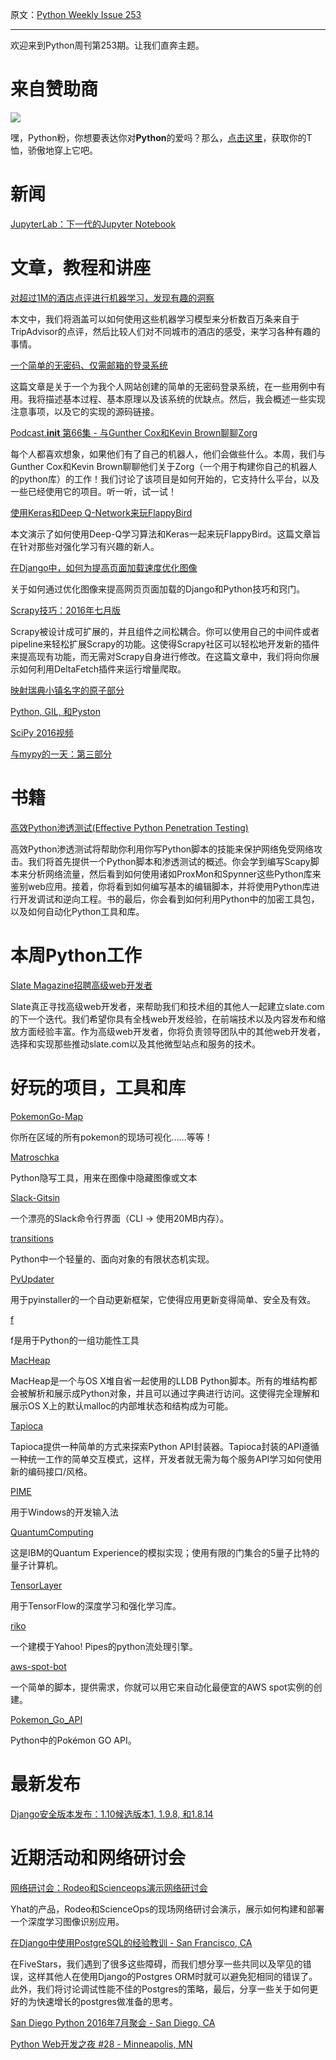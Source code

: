 原文：[Python Weekly Issue 253](http://us2.campaign-archive2.com/?u=e2e180baf855ac797ef407fc7&id=b49b56aabe&e=148158c7b4)

---

欢迎来到Python周刊第253期。让我们直奔主题。

# 来自赞助商

 
[![](https://gallery.mailchimp.com/e2e180baf855ac797ef407fc7/images/6a426b27-541e-4bd7-b621-23ccdc662301.jpg)](http://www.amazon.com/gp/product/B0185367JQ/ref=as_li_tl?ie=UTF8&amp;camp=1789&amp;creative=390957&amp;creativeASIN=B0185367JQ&amp;linkCode=as2&amp;tag=mymerch-20&amp;linkId=OLIXWD4WZ5X6FFHD)

嘿，Python粉，你想要表达你对**Python**的爱吗？那么，[点击这里](http://www.amazon.com/gp/product/B0185367JQ/ref=as_li_tl?ie=UTF8&amp;camp=1789&amp;creative=390957&amp;creativeASIN=B0185367JQ&amp;linkCode=as2&amp;tag=mymerch-20&amp;linkId=OLIXWD4WZ5X6FFHD)，获取你的T恤，骄傲地穿上它吧。


# 新闻

[JupyterLab：下一代的Jupyter Notebook](http://blog.jupyter.org/2016/07/14/jupyter-lab-alpha/)


# 文章，教程和讲座

[对超过1M的酒店点评进行机器学习，发现有趣的洞察](https://blog.monkeylearn.com/machine-learning-1m-hotel-reviews-finds-interesting-insights/)

本文中，我们将涵盖可以如何使用这些机器学习模型来分析数百万条来自于TripAdvisor的点评，然后比较人们对不同城市的酒店的感受，来学习各种有趣的事情。

[一个简单的无密码、仅需邮箱的登录系统](http://lukeplant.me.uk/blog/posts/a-simple-passwordless-email-only-login-system/)

这篇文章是关于一个为我个人网站创建的简单的无密码登录系统，在一些用例中有用。我将描述基本过程、基本原理以及该系统的优缺点。然后，我会概述一些实现注意事项，以及它的实现的源码链接。

[Podcast.__init__ 第66集 - 与Gunther Cox和Kevin Brown聊聊Zorg](http://podcastinit.com/zorg-robotics.html )

每个人都喜欢想象，如果他们有了自己的机器人，他们会做些什么。本周，我们与Gunther Cox和Kevin Brown聊聊他们关于Zorg（一个用于构建你自己的机器人的python库）的工作！我们讨论了该项目是如何开始的，它支持什么平台，以及一些已经使用它的项目。听一听，试一试！

[使用Keras和Deep Q-Network来玩FlappyBird](https://yanpanlau.github.io/2016/07/10/FlappyBird-Keras.html)

本文演示了如何使用Deep-Q学习算法和Keras一起来玩FlappyBird。这篇文章旨在针对那些对强化学习有兴趣的新人。

[在Django中，如何为提高页面加载速度优化图像](https://worthwhile.com/blog/2016/07/11/django-page-load-speed/)

关于如何通过优化图像来提高网页页面加载的Django和Python技巧和窍门。

[Scrapy技巧：2016年七月版](https://blog.scrapinghub.com/2016/07/20/scrapy-tips-from-the-pros-july-2016/)

Scrapy被设计成可扩展的，并且组件之间松耦合。你可以使用自己的中间件或者pipeline来轻松扩展Scrapy的功能。这使得Scrapy社区可以轻松地开发新的插件来提高现有功能，而无需对Scrapy自身进行修改。在这篇文章中，我们将向你展示如何利用DeltaFetch插件来运行增量爬取。

[映射瑞典小镇名字的原子部分](http://maxberggren.se/2016/07/14/atomic-parts-of-town-names/)

[Python, GIL, 和Pyston](http://blog.kevmod.com/2014/06/python-the-gil-and-pyston/)

[SciPy 2016视频](https://www.youtube.com/playlist?list=PLGB9meziqbzpRP7mVyihOihNzm_J2Kx9I)

[与mypy的一天：第三部分](http://www.machinalis.com/blog/a-day-with-mypy-part-3/)


# 书籍

[高效Python渗透测试(Effective Python Penetration Testing)](http://amzn.to/29D7GBi) 

高效Python渗透测试将帮助你利用你写Python脚本的技能来保护网络免受网络攻击。我们将首先提供一个Python脚本和渗透测试的概述。你会学到编写Scapy脚本来分析网络流量，然后看到如何使用诸如ProxMon和Spynner这些Python库来鉴别web应用。接着，你将看到如何编写基本的编辑脚本，并将使用Python库进行开发调试和逆向工程。书的最后，你会看到如何利用Python中的加密工具包，以及如何自动化Python工具和库。


# 本周Python工作

[Slate Magazine招聘高级web开发者](http://jobs.pythonweekly.com/jobs/senior-web-developer-2/) 

Slate真正寻找高级web开发者，来帮助我们和技术组的其他人一起建立slate.com的下一个迭代。我们希望你具有全栈web开发经验，在前端技术以及内容发布和缩放方面经验丰富。作为高级web开发者，你将负责领导团队中的其他web开发者，选择和实现那些推动slate.com以及其他微型站点和服务的技术。


# 好玩的项目，工具和库

[PokemonGo-Map](https://github.com/AHAAAAAAA/PokemonGo-Map)

你所在区域的所有pokemon的现场可视化……等等！

[Matroschka](https://github.com/fgrimme/matroschka)

Python隐写工具，用来在图像中隐藏图像或文本

[Slack-Gitsin](https://github.com/yasintoy/Slack-Gitsin)

一个漂亮的Slack命令行界面（CLI -> 使用20MB内存）。

[transitions](https://github.com/tyarkoni/transitions)

Python中一个轻量的、面向对象的有限状态机实现。

[PyUpdater](http://www.pyupdater.org/)

用于pyinstaller的一个自动更新框架，它使得应用更新变得简单、安全及有效。

[f](https://github.com/igrishaev/f )

f是用于Python的一组功能性工具

[MacHeap](https://github.com/blankwall/MacHeap)

MacHeap是一个与OS X堆自省一起使用的LLDB Python脚本。所有的堆结构都会被解析和展示成Python对象，并且可以通过字典进行访问。这使得完全理解和展示OS X上的默认malloc的内部堆状态和结构成为可能。

[Tapioca](https://github.com/vintasoftware/tapioca-wrapper) 

Tapioca提供一种简单的方式来探索Python API封装器。Tapioca封装的API遵循一种统一工作的简单交互模式，这样，开发者就无需为每个服务API学习如何使用新的编码接口/风格。

[PIME](https://github.com/EasyIME/PIME)

用于Windows的开发输入法

[QuantumComputing](https://github.com/corbett/QuantumComputing)

这是IBM的Quantum Experience的模拟实现；使用有限的门集合的5量子比特的量子计算机。

[TensorLayer](https://github.com/zsdonghao/tensorlayer) 

用于TensorFlow的深度学习和强化学习库。

[riko](https://github.com/nerevu/riko)

一个建模于Yahoo! Pipes的python流处理引擎。

[aws-spot-bot](https://github.com/Jakobovski/aws-spot-bot)

一个简单的脚本，提供需求，你就可以用它来自动化最便宜的AWS spot实例的创建。

[Pokemon_Go_API](https://github.com/Mila432/Pokemon_Go_API)

Python中的Pokémon GO API。


# 最新发布

[Django安全版本发布：1.10候选版本1, 1.9.8, 和1.8.14](https://www.djangoproject.com/weblog/2016/jul/18/security-releases/)


# 近期活动和网络研讨会

[网络研讨会：Rodeo和Scienceops演示网络研讨会](https://www.yhat.com/webinar)

Yhat的产品，Rodeo和ScienceOps的现场网络研讨会演示，展示如何构建和部署一个深度学习图像识别应用。

[在Django中使用PostgreSQL的经验教训 - San Francisco, CA](http://www.meetup.com/The-San-Francisco-Django-Meetup-Group/events/232668846/)
 
在FiveStars，我们遇到了很多这些障碍，而我们想分享一些共同以及罕见的错误，这样其他人在使用Django的Postgres ORM时就可以避免犯相同的错误了。此外，我们将讨论调试性能不佳的Postgres的策略，最后，分享一些关于如何更好的为快速增长的postgres做准备的思考。

[San Diego Python 2016年7月聚会 - San Diego, CA](http://www.meetup.com/pythonsd/events/232402106/)

[Python Web开发之夜 #28 - Minneapolis, MN](http://www.meetup.com/PyMNtos-Twin-Cities-Python-User-Group/events/232516916/)
